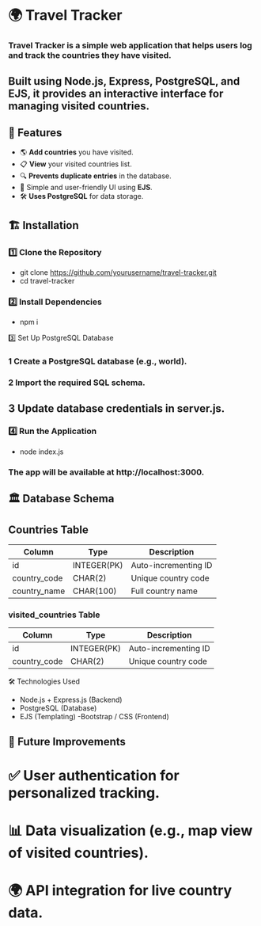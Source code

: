 # 🌍 Travel Tracker

### Travel Tracker is a simple web application that helps users log and track the countries they have visited. 
## Built using **Node.js, Express, PostgreSQL, and EJS**, it provides an interactive interface for managing visited countries.

## 🚀 Features
- 🌎 **Add countries** you have visited.
- 📋 **View** your visited countries list.
- 🔍 **Prevents duplicate entries** in the database.
- 🎨 Simple and user-friendly UI using **EJS**.
- 🛠️ **Uses PostgreSQL** for data storage.

## 🏗️ Installation

### 1️⃣ Clone the Repository
- git clone https://github.com/yourusername/travel-tracker.git
- cd travel-tracker

### 2️⃣ Install Dependencies
- npm i

3️⃣ Set Up PostgreSQL Database
### 1 Create a PostgreSQL database (e.g., world).
### 2 Import the required SQL schema.
## 3 Update database credentials in server.js.

### 4️⃣ Run the Application
- node index.js

### The app will be available at http://localhost:3000.

## 🏛️ Database Schema
## Countries Table

| Column       | Type        | Description          |
|--------------|-------------|----------------------|
| id           | INTEGER(PK) |Auto-incrementing ID  |
| country_code | CHAR(2)     | Unique country code  |
| country_name | CHAR(100)   | Full country name    |

### visited_countries Table

| Column       | Type        | Description          |
|--------------|-------------|----------------------|
| id           | INTEGER(PK) |Auto-incrementing ID  |
| country_code | CHAR(2)     | Unique country code  |

🛠️ Technologies Used
- Node.js + Express.js (Backend)
- PostgreSQL (Database)
- EJS (Templating)
-Bootstrap / CSS (Frontend)

## 📌 Future Improvements
# ✅ User authentication for personalized tracking.
# 📊 Data visualization (e.g., map view of visited countries).
# 🌍 API integration for live country data.






